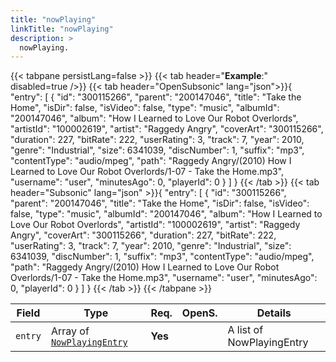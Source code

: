```yaml
---
title: "nowPlaying"
linkTitle: "nowPlaying"
description: >
  nowPlaying.
---
```


{{< tabpane persistLang=false >}}
{{< tab header="**Example**:" disabled=true />}}
{{< tab header="OpenSubsonic" lang="json">}}{
        "entry": [
            {
                "id": "300115266",
                "parent": "200147046",
                "title": "Take the Home",
                "isDir": false,
                "isVideo": false,
                "type": "music",
                "albumId": "200147046",
                "album": "How I Learned to Love Our Robot Overlords",
                "artistId": "100002619",
                "artist": "Raggedy Angry",
                "coverArt": "300115266",
                "duration": 227,
                "bitRate": 222,
                "userRating": 3,
                "track": 7,
                "year": 2010,
                "genre": "Industrial",
                "size": 6341039,
                "discNumber": 1,
                "suffix": "mp3",
                "contentType": "audio/mpeg",
                "path": "Raggedy Angry/(2010) How I Learned to Love Our Robot Overlords/1-07 - Take the Home.mp3",
                "username": "user",
                "minutesAgo": 0,
                "playerId": 0
            }
        ]
    }
{{< /tab >}}
{{< tab header="Subsonic" lang="json" >}}{
        "entry": [
            {
                "id": "300115266",
                "parent": "200147046",
                "title": "Take the Home",
                "isDir": false,
                "isVideo": false,
                "type": "music",
                "albumId": "200147046",
                "album": "How I Learned to Love Our Robot Overlords",
                "artistId": "100002619",
                "artist": "Raggedy Angry",
                "coverArt": "300115266",
                "duration": 227,
                "bitRate": 222,
                "userRating": 3,
                "track": 7,
                "year": 2010,
                "genre": "Industrial",
                "size": 6341039,
                "discNumber": 1,
                "suffix": "mp3",
                "contentType": "audio/mpeg",
                "path": "Raggedy Angry/(2010) How I Learned to Love Our Robot Overlords/1-07 - Take the Home.mp3",
                "username": "user",
                "minutesAgo": 0,
                "playerId": 0
            }
        ]
    }
{{< /tab >}}
{{< /tabpane >}}

| Field |  Type | Req. | OpenS. | Details |
| --- | --- | --- | --- | --- |
| `entry` | Array of [`NowPlayingEntry`](../nowplayingentry) | **Yes** |     | A list of NowPlayingEntry |
